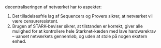 decentraliseringen af netværket har to aspekter:

1. Det tilladelsesfrie lag af Sequencers og Provers sikrer, at netværket vil være censureresistent.
2. Brugen af STARK-beviser sikrer, at tilstanden er korrekt, giver alle mulighed for at kontrollere hele Starknet-kæden med lave hardwarekrav – uanset netværkets gennemløb, og uden at stole på nogen ekstern enhed.
